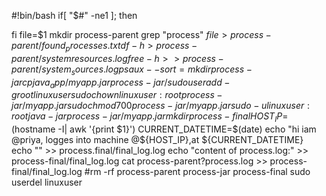 #!bin/bash
if[  "$#" -ne1 ]; then

fi
file=$1
mkdir process-parent
grep "process" $file > process-parent/found_processes.txt
df -h > process-parent/system resources.log
free -h >> process-parent/system_sources.log
ps aux --sort=%mem | head -n 6 > process-parent/process.log
mkdir process-jar
cp java_app/myapp.jar process-jar/
sudo useradd -g root linuxuser
sudo chown linuxuser:root process-jar/myapp.jar
sudo chmod 700 process-jar/myapp.jar
sudo -u linuxuser:root java -jar process-jar/myapp.jar
mkdir process-final
HOST_IP=$(hostname -I| awk  '{print $1}')
CURRENT_DATETIME=$(date)
echo "hi iam @priya, logges into machine @${HOST_IP},at ${CURRENT_DATETIME}
echo "" >> process.final/final_log.log
echo "content of process.log:" >> process-final/final_log.log
cat process-parent?process.log >> process-final/final_log.log
#rm -rf process-parent process-jar process-final
sudo userdel linuxuser
